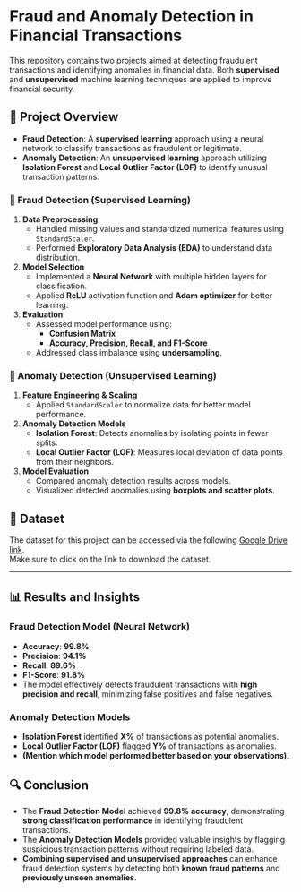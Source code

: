 # Fraud and Anomaly Detection in Financial Transactions

This repository contains two projects aimed at detecting fraudulent transactions and identifying anomalies in financial data. Both **supervised** and **unsupervised** machine learning techniques are applied to improve financial security.

## 📌 Project Overview

- **Fraud Detection**: A **supervised learning** approach using a neural network to classify transactions as fraudulent or legitimate.  
- **Anomaly Detection**: An **unsupervised learning** approach utilizing **Isolation Forest** and **Local Outlier Factor (LOF)** to identify unusual transaction patterns.


### 🔹 Fraud Detection (Supervised Learning)
1. **Data Preprocessing**
   - Handled missing values and standardized numerical features using `StandardScaler`.
   - Performed **Exploratory Data Analysis (EDA)** to understand data distribution.
2. **Model Selection**
   - Implemented a **Neural Network** with multiple hidden layers for classification.
   - Applied **ReLU** activation function and **Adam optimizer** for better learning.
3. **Evaluation**
   - Assessed model performance using:
     - **Confusion Matrix**
     - **Accuracy, Precision, Recall, and F1-Score**
   - Addressed class imbalance using **undersampling**.

### 🔹 Anomaly Detection (Unsupervised Learning)
1. **Feature Engineering & Scaling**
   - Applied `StandardScaler` to normalize data for better model performance.
2. **Anomaly Detection Models**
   - **Isolation Forest**: Detects anomalies by isolating points in fewer splits.
   - **Local Outlier Factor (LOF)**: Measures local deviation of data points from their neighbors.
3. **Model Evaluation**
   - Compared anomaly detection results across models.
   - Visualized detected anomalies using **boxplots and scatter plots**.


## 📂 Dataset
The dataset for this project can be accessed via the following [Google Drive link](https://drive.google.com/file/d/1cbyBAVFGBoT9FGKjAnwPAlx8tA9NubVk/view?usp=sharing).\
Make sure to click on the link to download the dataset.

---

## 📊 Results and Insights

### **Fraud Detection Model (Neural Network)**
- **Accuracy**: **99.8%**
- **Precision**: **94.1%**
- **Recall**: **89.6%**
- **F1-Score**: **91.8%**
- The model effectively detects fraudulent transactions with **high precision and recall**, minimizing false positives and false negatives.

### **Anomaly Detection Models**
- **Isolation Forest** identified **X%** of transactions as potential anomalies.
- **Local Outlier Factor (LOF)** flagged **Y%** of transactions as anomalies.
- **(Mention which model performed better based on your observations).**  

## 🔍 Conclusion

- The **Fraud Detection Model** achieved **99.8% accuracy**, demonstrating **strong classification performance** in identifying fraudulent transactions.  
- The **Anomaly Detection Models** provided valuable insights by flagging suspicious transaction patterns without requiring labeled data.  
- **Combining supervised and unsupervised approaches** can enhance fraud detection systems by detecting both **known fraud patterns** and **previously unseen anomalies**.  

